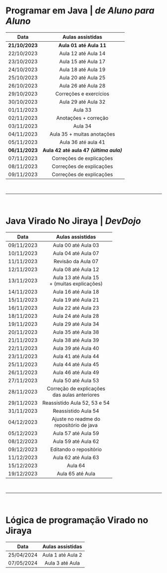 # Programar em Java | _de Aluno para Aluno_
|      Data       |            Aulas assistidas             |
|:---------------:|:---------------------------------------:|
|  **21/10/2023** |   **Aula 01 até Aula 11**               |
|     22/10/2023  |           Aula 12 até Aula 14           |
|     23/10/2023  |           Aula 15 até Aula 17           |
|     24/10/2023  |           Aula 18 até Aula 19           |
|     25/10/2023  |           Aula 20 até Aula 25           |
|     26/10/2023  |           Aula 26 até Aula 28           |
|     29/10/2023  |         Correções e exercícios          |
|     30/10/2023  |           Aula 29 até Aula 32           |
|     01/11/2023  |                 Aula 33                 |
|     02/11/2023  |          Anotações + correção           |
|     03/11/2023  |                 Aula 34                 |
|     04/11/2023  |       Aula 35 + muitas anotações        |
|     05/11/2023  |           Aula 36 até aula 41           |
|  **06/11/2023** | **Aula 42 até aula 47 _(última aula)_** |
|     07/11/2023  |        Correções de explicações         |
|     08/11/2023  |        Correções de explicações         |
|     09/11/2023  |        Correções de explicações         |

<br>

____________________________

<br>

# Java Virado No Jiraya | _DevDojo_
|  Data      |                 Aulas assistidas                  |         
|:----------:|:-------------------------------------------------:| 
| 09/11/2023 |                Aula 00 até Aula 03                |
| 10/11/2023 |                Aula 04 até Aula 07                |
| 11/11/2023 |                Revisão da Aula 07                 |
| 12/11/2023 |                Aula 08 até Aula 12                |
| 13/11/2023 |   Aula 13 até Aula 15<br>+ (muitas explicações)   |
| 14/11/2023 |                Aula 16 até Aula 18                |
| 15/11/2023 |                Aula 19 até Aula 21                |
| 16/11/2023 |                Aula 22 até Aula 23                |
| 18/11/2023 |                Aula 24 até Aula 28                |
| 19/11/2023 |                Aula 29 até Aula 34                |
| 20/11/2023 |                Aula 35 até Aula 38                |
| 21/11/2023 |                Aula 38 até Aula 39                |
| 22/11/2023 |                Aula 39 até Aula 40                |
| 23/11/2023 |                Aula 41 até Aula 44                |
| 25/11/2023 |                Aula 44 até Aula 45                |
| 26/11/2023 |                Aula 46 até Aula 49                |
| 27/11/2023 |                Aula 50 até Aula 53                |
| 28/11/2023 | Correção de explicações<br>das aulas anteriores   |
| 29/11/2023 |           Reassistido Aula 52, 53 e 54            |
| 31/11/2023 |                Reassistido Aula 54                |
| 04/12/2023 |    Ajuste no readme do <br>repositório de java    |
| 05/12/2023 |                Aula 57 até Aula 59                |
| 08/12/2023 |                Aula 59 até Aula 62                |
| 09/12/2023 |              Editando o repositório               |
| 11/12/2023 |                Aula 62 até Aula 63                |
| 15/12/2023 |                      Aula 64                      |
| 19/12/2023 |                 Aula 65 até Aula                  |

<br>

____________________________

<br>

# Lógica de programação Virado no Jiraya
|    Data    | Aulas assistidas  |  
|:----------:|:-----------------:|
| 25/04/2024 | Aula 1 até Aula 2 |
| 07/05/2024 |  Aula 3 até Aula  |













